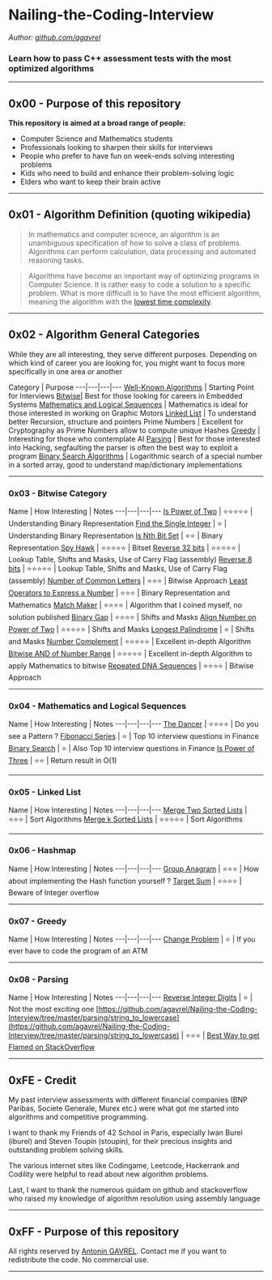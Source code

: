 # Nailing-the-Coding-Interview

*Author: [github.com/agavrel](https://github.com/agavrel)*  

### Learn how to pass C++ assessment tests with the most optimized algorithms


---
## 0x00 - Purpose of this repository

**This repository is aimed at a broad range of people:**
* Computer Science and Mathematics students
* Professionals looking to sharpen their skills for interviews
* People who prefer to have fun on week-ends solving interesting problems
* Kids who need to build and enhance their problem-solving logic
* Elders who want to keep their brain active


---
## 0x01 - Algorithm Definition (quoting wikipedia)

> In mathematics and computer science, an algorithm is an unambiguous specification of how to solve a class of problems. Algorithms can perform calculation, data processing and automated reasoning tasks.

> Algorithms have become an important way of optimizing programs in Computer Science. It is rather easy to code a solution to a specific problem. What is more difficult is to have the most efficient algorithm, meaning the algorithm with the [lowest time complexity](https://en.wikipedia.org/wiki/Time_complexity).


---
## 0x02 - Algorithm General Categories

While they are all interesting, they serve different purposes. Depending on which kind of career you are looking for, you might want to focus more specifically in one area or another

Category | Purpose
---|---|---|---
[Well-Known Algorithms](https://github.com/agavrel/Nailing-the-Coding-Interview/tree/master/misc) | Starting Point for Interviews
[Bitwise](https://github.com/agavrel/Nailing-the-Coding-Interview/tree/master/bitwise)| Best for those looking for careers in Embedded Systems
[Mathematics and Logical Sequences](https://github.com/agavrel/Nailing-the-Coding-Interview/tree/master/math) | Mathematics is ideal for those interested in working on Graphic Motors
[Linked List]() | To understand better Recursion, structure and pointers
Prime Numbers | Excellent for Cryptography as Prime Numbers allow to compute unique Hashes
[Greedy](https://github.com/agavrel/Nailing-the-Coding-Interview/tree/master/greedy) | Interesting for those who contemplate AI
[Parsing](https://github.com/agavrel/Nailing-the-Coding-Interview/tree/master/parsing) | Best for those interested into Hacking, segfaulting the parser is often the best way to exploit a program
[Binary Search Algorithms](https://github.com/agavrel/Nailing-the-Coding-Interview/tree/master/math/binary_search) | Logarithmic search of a special number in a sorted array, good to understand map/dictionary implementations


---
### 0x03 - Bitwise Category

Name | How Interesting | Notes
---|---|---|---
[Is Power of Two](https://github.com/agavrel/Nailing-the-Coding-Interview/tree/master/bitwise/is_power_of_two) | :star::star::star::star::star: | Understanding Binary Representation
[Find the Single Integer](https://github.com/agavrel/Nailing-the-Coding-Interview/tree/master/bitwise/find_the_single_integer) | :star: | Understanding Binary Representation
[Is Nth Bit Set](https://github.com/agavrel/Nailing-the-Coding-Interview/tree/master/bitwise/is_nth_bit_set) | :star::star: | Binary Representation
[Spy Hawk](https://github.com/agavrel/Nailing-the-Coding-Interview/tree/master/bitwise/spy_hawk) | :star::star::star::star::star: | Bitset
[Reverse 32 bits](https://github.com/agavrel/Nailing-the-Coding-Interview/tree/master/bitwise/reverse_bits) | :star::star::star::star::star: | Lookup Table, Shifts and Masks, Use of Carry Flag (assembly)
[Reverse 8 bits](https://github.com/agavrel/Nailing-the-Coding-Interview/tree/master/bitwise/symetric_bits) | :star::star::star::star::star: | Lookup Table, Shifts and Masks, Use of Carry Flag (assembly)
[Number of Common Letters](https://github.com/agavrel/Nailing-the-Coding-Interview/tree/master/bitwise/number_of_common_letters) | :star::star::star: | Bitwise Approach
[Least Operators to Express a Number](https://github.com/agavrel/Nailing-the-Coding-Interview/tree/master/bitwise/least_operators_to_express_number) | :star::star::star: | Binary Representation and Mathematics
[Match Maker](https://github.com/agavrel/Nailing-the-Coding-Interview/tree/master/bitwise/match_maker) | :star::star::star::star: | Algorithm that I coined myself, no solution published
[Binary Gap](https://github.com/agavrel/Nailing-the-Coding-Interview/tree/master/bitwise/binary_gap) | :star::star::star::star: | Shifts and Masks
[Align Number on Power of Two](https://github.com/agavrel/Nailing-the-Coding-Interview/tree/master/bitwise/align_number_on_power_of_two) | :star::star::star::star::star: | Shifts and Masks
[Longest Palindrome](https://github.com/agavrel/Nailing-the-Coding-Interview/tree/master/bitwise/longest_palindrome) | :star: | Shifts and Masks
[Number Complement](https://github.com/agavrel/Nailing-the-Coding-Interview/tree/master/bitwise/number_complement) | :star::star::star::star::star: | Excellent in-depth Algorithm
[Bitwise AND of Number Range](https://github.com/agavrel/Nailing-the-Coding-Interview/tree/master/bitwise/bitwise_AND_of_numbers_range) | :star::star::star::star::star: | Excellent in-depth Algorithm to apply Mathematics to bitwise
[Repeated DNA Sequences](https://github.com/agavrel/Nailing-the-Coding-Interview/tree/master/bitwise/repeated_dna_sequences) | :star::star::star::star: | Bitwise Approach



---
### 0x04 - Mathematics and Logical Sequences

Name | How Interesting | Notes
---|---|---|---
[The Dancer](https://github.com/agavrel/Nailing-the-Coding-Interview/tree/master/math/the_dancer) | :star::star::star::star: | Do you see a Pattern ?
[Fibonacci Series](https://github.com/agavrel/Nailing-the-Coding-Interview/tree/master/math/fibonacci_series) | :star: | Top 10 interview questions in Finance
[Binary Search](https://github.com/agavrel/Nailing-the-Coding-Interview/tree/master/math/binary_search) | :star: | Also Top 10 interview questions in Finance
[Is Power of Three](https://github.com/agavrel/Nailing-the-Coding-Interview/tree/master/math/is_power_of_three) | :star::star: | Return result in O(1)


---
### 0x05 - Linked List
Name | How Interesting | Notes
---|---|---|---
[Merge Two Sorted Lists](https://github.com/agavrel/Nailing-the-Coding-Interview/tree/master/list/merge_two_sorted_lists) | :star::star::star: | Sort Algorithms
[Merge k Sorted Lists](https://github.com/agavrel/Nailing-the-Coding-Interview/tree/master/list/merge_k_sorted_lists) | :star::star::star::star::star: | Sort Algorithms


---
### 0x06 - Hashmap
Name | How Interesting | Notes
---|---|---|---
[Group Anagram](https://github.com/agavrel/Nailing-the-Coding-Interview/tree/master/hashmap/group_anagram) | :star::star::star: | How about implementing the Hash function yourself ?
[Target Sum](https://github.com/agavrel/Nailing-the-Coding-Interview/tree/master/hashmap/target_sum) | :star::star::star::star: | Beware of Integer overflow


---
### 0x07 - Greedy

Name | How Interesting | Notes
---|---|---|---
[Change Problem](https://github.com/agavrel/Nailing-the-Coding-Interview/tree/master/greedy/change_problem) | :star: | If you ever have to code the program of an ATM


---
### 0x08 - Parsing

Name | How Interesting | Notes
---|---|---|---
[Reverse Integer Digits](https://github.com/agavrel/Nailing-the-Coding-Interview/tree/master/parsing/reverse_integer) | :star: | Not the most exciting one
[https://github.com/agavrel/Nailing-the-Coding-Interview/tree/master/parsing/string_to_lowercase](https://github.com/agavrel/Nailing-the-Coding-Interview/tree/master/parsing/string_to_lowercase) | :star::star::star: | [Best Way to get Flamed on StackOverflow](https://stackoverflow.com/questions/61148630/calculate-the-number-of-times-each-letter-appears-in-a-string/61149709#61149709)









---
## 0xFE - Credit
My past interview assessments with different financial companies (BNP Paribas, Societe Generale, Murex etc.) were what got me started into algorithms and competitive programming.  

I want to thank my Friends of 42 School in Paris, especially Iwan Burel (iburel) and Steven Toupin (stoupin), for their precious insights and outstanding problem solving skills.  

The various internet sites like Codingame, Leetcode, Hackerrank and Codility were helpful to read about new algorithm problems.  

Last, I want to thank the numerous quidam on github and stackoverflow who raised my knowledge of algorithm resolution using assembly language

---
## 0xFF - Purpose of this repository

All rights reserved by [Antonin GAVREL](https://github.com/agavrel). Contact me if you want to redistribute the code. No commercial use.
****
